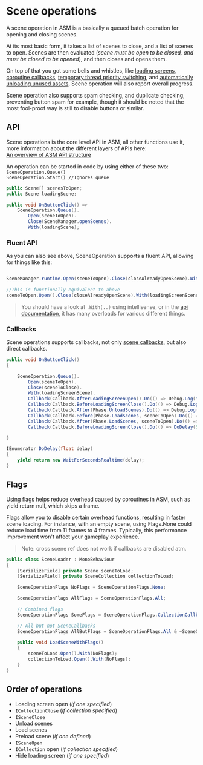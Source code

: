 # Scene operations

A scene operation in ASM is a basically a queued batch operation for opening and closing scenes.

At its most basic form, it takes a list of scenes to close, and a list of scenes to open. Scenes are then evaluated (_scene must be open to be closed, and must be closed to be opened_), and then closes and opens them.

On top of that you got some bells and whistles, like [loading screens](<../Loading screens.md>), [coroutine callbacks](callbacks.md), [temporary thread priority switching](<../Scene manager window.md#collection-popup>), and [automatically unloading unused assets](<../Scene manager window.md#collection-popup>). Scene operation will also report overall progress.

Scene operation also supports spam checking, and duplicate checking, preventing button spam for example, though it should be noted that the most fool-proof way is still to disable buttons or similar.

## API

Scene operations is the core level API in ASM, all other functions use it, more information about the different layers of APIs here:\
[An overview of ASM API structure](an-overview-of-asm-api-structure.md)

An operation can be started in code by using either of these two:\
`SceneOperation.Queue()`\
`SceneOperation.Start() //Ignores queue`

```csharp
public Scene[] scenesToOpen;
public Scene loadingScene;

public void OnButtonClick() =>
	SceneOperation.Queue().
		Open(sceneToOpen).
		Close(SceneManager.openScenes).
		With(loadingScene);
```

### Fluent API

As you can also see above, SceneOperation supports a fluent API, allowing for things like this:

```csharp

SceneManager.runtime.Open(sceneToOpen).Close(closeAlreadyOpenScene).With(loadingScreenScene);

//This is functionally equivalent to above
sceneToOpen.Open().Close(closeAlreadyOpenScene).With(loadingScreenScene);

```

> You should have a look at `.With(..)` using intellisense, or in the [api documentation](../../api/Core.SceneOperation.md), it has many overloads for various different things.

### Callbacks

Scene operations supports callbacks, not only [scene callbacks](callbacks.md), but also direct callbacks.

```csharp
public void OnButtonClick()
{

	SceneOperation.Queue().
		Open(sceneToOpen).
		Close(sceneToClose).
		With(loadingScreenScene).
		Callback(Callback.AfterLoadingScreenOpen().Do(() => Debug.Log("Loading screen has opened"))).
		Callback(Callback.BeforeLoadingScreenClose().Do(() => Debug.Log("Loading screen is about to close"))).
		Callback(Callback.After(Phase.UnloadScenes).Do(() => Debug.Log("Scenes unloaded"))).
		Callback(Callback.Before(Phase.LoadScenes, sceneToOpen).Do(() => Debug.Log("SceneToOpen is about to be opened"))).
		Callback(Callback.After(Phase.LoadScenes, sceneToOpen).Do(() => Debug.Log("SceneToOpen has opened"))).
		Callback(Callback.BeforeLoadingScreenClose().Do(() => DoDelay(5)));

}

IEnumerator DoDelay(float delay)
{
	yield return new WaitForSecondsRealtime(delay);
}
```

## Flags

Using flags helps reduce overhead caused by coroutines in ASM, such as yield return null, which skips a frame.

Flags allow you to disable certain overhead functions, resulting in faster scene loading. For instance, with an empty scene, using Flags.None could reduce load time from 11 frames to 4 frames. Typically, this performance improvement won't affect your gameplay experience.

> Note: cross scene ref does not work if callbacks are disabled atm.

```csharp
public class SceneLoader : MonoBehaviour
{
    [SerializeField] private Scene sceneToLoad;
    [SerializeField] private SceneCollection collectionToLoad;

    SceneOperationFlags NoFlags = SceneOperationFlags.None;

    SceneOperationFlags AllFlags = SceneOperationFlags.All;

    // Combined flags
    SceneOperationFlags SomeFlags = SceneOperationFlags.CollectionCallbacks | SceneOperationFlags.SceneCallbacks;

    // All but not SceneCallbacks
    SceneOperationFlags AllButFlags = SceneOperationFlags.All & ~SceneOperationFlags.SceneCallbacks;

    public void LoadSceneWithFlags()
    {
        sceneToLoad.Open().With(NoFlags);
        collectionToLoad.Open().With(NoFlags);
    }
}
```

## Order of operations

* Loading screen open (_if one specified_)
* `ICollectionClose` (_if collection specified_)
* `ISceneClose`
* Unload scenes
* Load scenes
* Preload scene (_if one defined_)
* `ISceneOpen`
* `ICollection` open (_if collection specified_)
* Hide loading screen (_if one specified_)
